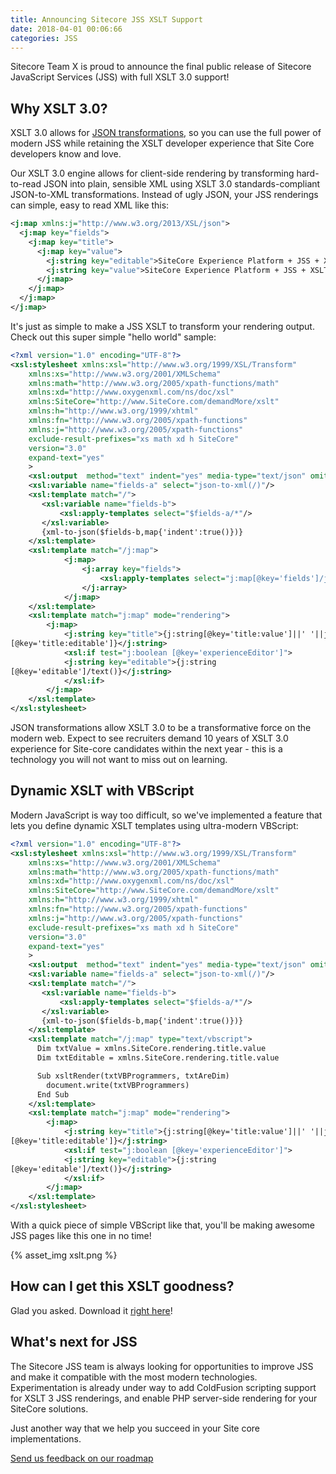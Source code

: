```yaml
---
title: Announcing Sitecore JSS XSLT Support
date: 2018-04-01 00:06:66
categories: JSS
---
```


Sitecore Team X is proud to announce the final public release of Sitecore JavaScript Services (JSS) with full XSLT 3.0 support!

## Why XSLT 3.0?

XSLT 3.0 allows for [JSON transformations](https://www.xml.com/articles/2017/02/14/why-you-should-be-using-xslt-30/), so you can use the full power of modern JSS while retaining the XSLT developer experience that Site Core developers know and love.

Our XSLT 3.0 engine allows for client-side rendering by transforming hard-to-read JSON into plain, sensible XML using XSLT 3.0 standards-compliant JSON-to-XML transformations. Instead of ugly JSON, your JSS renderings can simple, easy to read XML like this:

```xml
<j:map xmlns:j="http://www.w3.org/2013/XSL/json">
  <j:map key="fields">
    <j:map key="title">
      <j:map key="value">
        <j:string key="editable">SiteCore Experience Platform + JSS + XSLT</j:string>
        <j:string key="value">SiteCore Experience Platform + JSS + XSLT</j:string>
      </j:map>
    </j:map>
  </j:map>
</j:map>
```

It's just as simple to make a JSS XSLT to transform your rendering output. Check out this super simple "hello world" sample:

```xml
<?xml version="1.0" encoding="UTF-8"?>
<xsl:stylesheet xmlns:xsl="http://www.w3.org/1999/XSL/Transform"
    xmlns:xs="http://www.w3.org/2001/XMLSchema"
    xmlns:math="http://www.w3.org/2005/xpath-functions/math"
    xmlns:xd="http://www.oxygenxml.com/ns/doc/xsl"
    xmlns:SiteCore="http://www.SiteCore.com/demandMore/xslt"
    xmlns:h="http://www.w3.org/1999/xhtml"
    xmlns:fn="http://www.w3.org/2005/xpath-functions"
    xmlns:j="http://www.w3.org/2005/xpath-functions"
    exclude-result-prefixes="xs math xd h SiteCore"
    version="3.0"
    expand-text="yes"
    >
    <xsl:output  method="text" indent="yes" media-type="text/json" omit-xml-declaration="yes"/>
    <xsl:variable name="fields-a" select="json-to-xml(/)"/>
    <xsl:template match="/">
       <xsl:variable name="fields-b">
           <xsl:apply-templates select="$fields-a/*"/>
       </xsl:variable>
       {xml-to-json($fields-b,map{'indent':true()})}
    </xsl:template>
    <xsl:template match="/j:map">
            <j:map>
                <j:array key="fields">
                    <xsl:apply-templates select="j:map[@key='fields']/j:map" mode="rendering"/>
                </j:array>
            </j:map>
    </xsl:template>
    <xsl:template match="j:map" mode="rendering">
        <j:map>
            <j:string key="title">{j:string[@key='title:value']||' '||j:string
[@key='title:editable']}</j:string>
            <xsl:if test="j:boolean [@key='experienceEditor']">
            <j:string key="editable">{j:string
[@key='editable']/text()}</j:string>
            </xsl:if>
        </j:map>
    </xsl:template>
</xsl:stylesheet>
```

JSON transformations allow XSLT 3.0 to be a transformative force on the modern web. Expect to see recruiters demand 10 years of XSLT 3.0 experience for Site-core candidates within the next year - this is a technology you will not want to miss out on learning.

## Dynamic XSLT with VBScript

Modern JavaScript is way too difficult, so we've implemented a feature that lets you define dynamic XSLT templates using ultra-modern VBScript:

```xml
<?xml version="1.0" encoding="UTF-8"?>
<xsl:stylesheet xmlns:xsl="http://www.w3.org/1999/XSL/Transform"
    xmlns:xs="http://www.w3.org/2001/XMLSchema"
    xmlns:math="http://www.w3.org/2005/xpath-functions/math"
    xmlns:xd="http://www.oxygenxml.com/ns/doc/xsl"
    xmlns:SiteCore="http://www.SiteCore.com/demandMore/xslt"
    xmlns:h="http://www.w3.org/1999/xhtml"
    xmlns:fn="http://www.w3.org/2005/xpath-functions"
    xmlns:j="http://www.w3.org/2005/xpath-functions"
    exclude-result-prefixes="xs math xd h SiteCore"
    version="3.0"
    expand-text="yes"
    >
    <xsl:output  method="text" indent="yes" media-type="text/json" omit-xml-declaration="yes"/>
    <xsl:variable name="fields-a" select="json-to-xml(/)"/>
    <xsl:template match="/">
       <xsl:variable name="fields-b">
           <xsl:apply-templates select="$fields-a/*"/>
       </xsl:variable>
       {xml-to-json($fields-b,map{'indent':true()})}
    </xsl:template>
    <xsl:template match="/j:map" type="text/vbscript">
      Dim txtValue = xmlns.SiteCore.rendering.title.value
      Dim txtEditable = xmlns.SiteCore.rendering.title.value

      Sub xsltRender(txtVBProgrammers, txtAreDim)
        document.write(txtVBProgrammers)
      End Sub
    </xsl:template>
    <xsl:template match="j:map" mode="rendering">
        <j:map>
            <j:string key="title">{j:string[@key='title:value']||' '||j:string
[@key='title:editable']}</j:string>
            <xsl:if test="j:boolean [@key='experienceEditor']">
            <j:string key="editable">{j:string
[@key='editable']/text()}</j:string>
            </xsl:if>
        </j:map>
    </xsl:template>
</xsl:stylesheet>
```

With a quick piece of simple VBScript like that, you'll be making awesome JSS pages like this one in no time!

{% asset_img xslt.png %}

## How can I get this XSLT goodness?

Glad you asked. Download it [right here](https://goo.gl/EpcFui)!

## What's next for JSS

The Sitecore JSS team is always looking for opportunities to improve JSS and make it compatible with the most modern technologies. Experimentation is already under way to add ColdFusion scripting support for XSLT 3 JSS renderings, and enable PHP server-side rendering for your SiteCore solutions.

Just another way that we help you succeed in your Site core implementations.

[Send us feedback on our roadmap](https://goo.gl/2jTvPX)